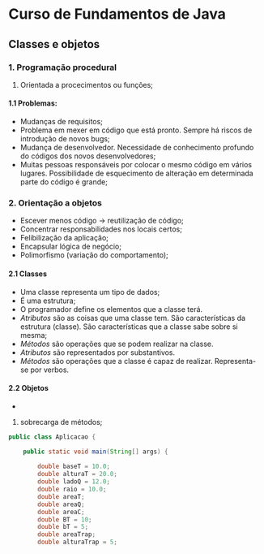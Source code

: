 # Curso de Fundamentos de Java 
## Classes e objetos

### 1. Programação procedural

1. Orientada a procecimentos ou funções;

#### 1.1 Problemas:
- Mudanças de requisitos;
- Problema em mexer em código que está pronto. Sempre há riscos de introdução de novos bugs;
- Mudança de desenvolvedor. Necessidade de conhecimento profundo do códigos dos novos desenvolvedores;
- Muitas pessoas responsáveis por colocar o mesmo código em vários lugares. Possibilidade de esquecimento de alteração em determinada parte do código é grande; 

### 2. Orientação a objetos

- Escever menos código -> reutilização de código;
- Concentrar responsabilidades nos locais certos;
- Felibilização da aplicação;
- Encapsular lógica de negócio;
- Polimorfismo (variação do comportamento);

#### 2.1 Classes

- Uma classe representa um tipo de dados;
- É uma estrutura;
- O programador define os elementos que a classe terá.
- *Atributos* são as coisas que uma classe tem. São características da estrutura (classe). São características que a classe sabe sobre si mesma;
- *Métodos* são operações que se podem realizar na classe.
- *Atributos* são representados por substantivos.
- *Métodos* são operações que a classe é capaz de realizar. Representa-se por verbos.

#### 2.2 Objetos

- 











1. sobrecarga de métodos;

```java
public class Aplicacao {

	public static void main(String[] args) {
		
		double baseT = 10.0;
		double alturaT = 20.0;
		double ladoQ = 12.0;
		double raio = 10.0;
		double areaT;
		double areaQ;
		double areaC;
		double BT = 10;
		double bT = 5;
		double areaTrap;
		double alturaTrap = 5;
```
